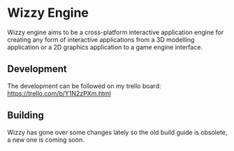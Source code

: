 # Wizzy Engine
Wizzy engine aims to be a cross-platform interactive application engine for creating any form of interactive applications from a 3D modelling application or a 2D graphics application to a game engine interface.

## Development
The development can be followed on my trello board: https://trello.com/b/Y1N2zPXm.html

## Building

Wizzy has gone over some changes lately so the old build guide is obsolete, a new one is coming soon.
